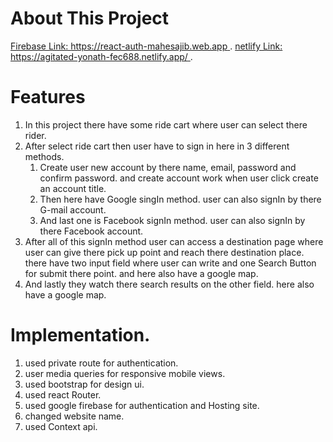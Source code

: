 # About This Project

 [Firebase Link: https://react-auth-mahesajib.web.app ](https://react-auth-mahesajib.web.app).
 [netlify Link: https://agitated-yonath-fec688.netlify.app/ ](https://agitated-yonath-fec688.netlify.app/).

 # Features 
 1. In this project there have some ride cart where user can select there rider.
 2. After select ride cart then user have to sign in here in 3 different methods.
    1. Create user new account by there name, email, password and confirm password. and create account work when user click create an account title.
    2. Then here have Google singIn method. user can also signIn by there G-mail account.
    3. And last one is Facebook signIn method. user can also signIn by there Facebook account.
3. After all of this signIn method user can access a destination page where user can give there pick up point and reach there destination place. there have two input field where user can write and one Search Button for submit there point. and here also have a google map.
4. And lastly they watch there search results on the other field. here also have a google map.


# Implementation.
1. used private route for authentication.
2. user media queries for responsive mobile views.
3. used bootstrap for design ui.
4. used react Router.
5. used google firebase for authentication and Hosting site.
6. changed website name.
7. used Context api.